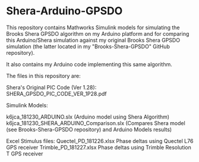# Shera-Arduino-GPSDO

This repository contains Mathworks Simulink models for simulating the Brooks Shera GPSDO algorithm on my Arduino platform and for comparing this Arduino/Shera simulation against my original Brooks Shera GPSDO simulation (the latter located in my "Brooks-Shera-GPSDO" GitHub repository).

It also contains my Arduino code implementing this same algorithm.

The files in this repository are:

Shera's Original PIC Code (Ver 1.28):
  SHERA_GPSDO_PIC_CODE_VER_1P28.pdf
  
Simulink Models:

  k6jca_181230_ARDUINO.slx  (Arduino model using Shera Algorithm)
  k6jca_181230_SHERA_ARDUINO_Comparison.slx (Compares Shera model (see Brooks-Shera-GPSDO repository) and Arduino Models results)

Excel Stimulus files:
  Quectel_PD_181226.xlsx  Phase deltas using Quectel L76 GPS receiver
  Trimble_PD_181227.xlsx  Phase deltas using Trimble Resolution T GPS receiver
